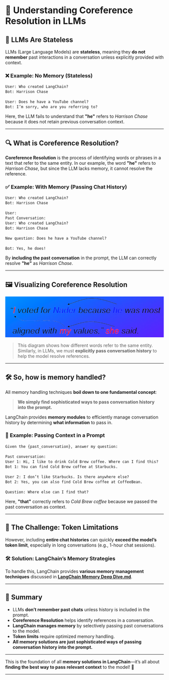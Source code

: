 # 🧠 Understanding Coreference Resolution in LLMs

## 📌 LLMs Are Stateless  

LLMs (Large Language Models) are **stateless**, meaning they **do not remember** past interactions in a conversation unless explicitly provided with context.

### ❌ Example: No Memory (Stateless)
```
User: Who created LangChain?
Bot: Harrison Chase

User: Does he have a YouTube channel?
Bot: I’m sorry, who are you referring to?
```
Here, the LLM fails to understand that **"he"** refers to *Harrison Chase* because it does not retain previous conversation context.

---

## 🔍 What is Coreference Resolution?

**Coreference Resolution** is the process of identifying words or phrases in a text that refer to the same entity. In our example, the word **"he"** refers to *Harrison Chase*, but since the LLM lacks memory, it cannot resolve the reference.

### ✅ Example: With Memory (Passing Chat History)
```
User: Who created LangChain?
Bot: Harrison Chase

User: 
Past Conversation:
User: Who created LangChain?
Bot: Harrison Chase

New question: Does he have a YouTube channel?

Bot: Yes, he does!
```
By **including the past conversation** in the prompt, the LLM can correctly resolve **"he"** as *Harrison Chase*.

---

## 🖼️ Visualizing Coreference Resolution

![Coreference Resolution](coreference_resolution.png)

> This diagram shows how different words refer to the same entity. Similarly, in LLMs, we must **explicitly pass conversation history** to help the model resolve references.

---

## 🛠️ So, how is memory handled?

All memory handling techniques **boil down to one fundamental concept**:

> **We simply find sophisticated ways to pass conversation history into the prompt.**  

LangChain provides **memory modules** to efficiently manage conversation history by determining **what information** to pass in.

### 📌 Example: Passing Context in a Prompt
```
Given the {past_conversation}, answer my question:

Past conversation:
User 1: Hi, I like to drink Cold Brew coffee. Where can I find this?
Bot 1: You can find Cold Brew coffee at Starbucks.

User 2: I don’t like Starbucks. Is there anywhere else?
Bot 2: Yes, you can also find Cold Brew coffee at CoffeeBean.

Question: Where else can I find that?
```
Here, **"that"** correctly refers to *Cold Brew coffee* because we passed the past conversation as context.

---

## 🚧 The Challenge: Token Limitations  

However, including **entire chat histories** can quickly **exceed the model’s token limit**, especially in long conversations (e.g., 1-hour chat sessions).

### 🛠️ Solution: LangChain’s Memory Strategies  
To handle this, LangChain provides **various memory management techniques** discussed in **[LangChain Memory Deep Dive.md](../Langchain%20Memory%20Deep%20Dive.md)**.

---

## 🎯 Summary
- LLMs **don’t remember past chats** unless history is included in the prompt.
- **Coreference Resolution** helps identify references in a conversation.
- **LangChain manages memory** by selectively passing past conversations to the model.
- **Token limits** require optimized memory handling.
- **All memory solutions are just sophisticated ways of passing conversation history into the prompt.**  

---

This is the foundation of all **memory solutions in LangChain**—it’s all about **finding the best way to pass relevant context** to the model! 🚀

---
